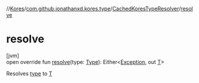 //[Kores](../../../index.md)/[com.github.jonathanxd.kores.type](../index.md)/[CachedKoresTypeResolver](index.md)/[resolve](resolve.md)

# resolve

[jvm]\
open override fun [resolve](resolve.md)(type: [Type](https://docs.oracle.com/javase/8/docs/api/java/lang/reflect/Type.html)): Either<[Exception](https://kotlinlang.org/api/latest/jvm/stdlib/kotlin/-exception/index.html), out [T](index.md)>

Resolves [type](resolve.md) to [T](index.md)
